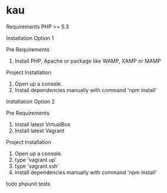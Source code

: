# kau

Requirements
PHP >= 5.3

Installation Option 1

Pre Requirements
1. Install PHP, Apache or package like WAMP, XAMP or MAMP

Project Installation
1. Open up a console.
2. Install dependencies manually with command 'npm install'

Installation Option 2

Pre Requirements
1. Install latest VirtualBox
2. Install latest Vagrant

Project Installation
1. Open up a console.
2. type 'vagrant up'
3. type 'vagrant ssh'
4. Install dependencies manually with command 'npm install'

todo phpunit tests